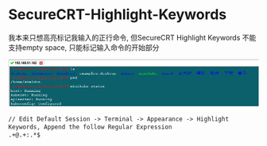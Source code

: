 # SecureCRT-Highlight-Keywords

我本来只想高亮标记我输入的正行命令, 但SecureCRT Highlight Keywords 不能支持empty space, 只能标记输入命令的开始部分

![命令行高亮](./20191125122842.png)

```
// Edit Default Session -> Terminal -> Appearance -> Highlight Keywords, Append the follow Regular Expression
.+@.+:.*$
```
